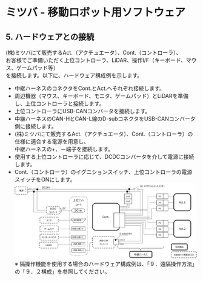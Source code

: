 # ミツバ - 移動ロボット用ソフトウェア

## 5. ハードウェアとの接続  
(株)ミツバにて販売するAct.（アクチュエータ）、Cont.（コントローラ）、  
お客様でご準備いただく上位コントローラ、LiDAR、操作I/F（キーボード、マウス、ゲームパッド等）  
を接続します。以下に、ハードウェア構成例を示します。  
* 中継ハーネスのコネクタをCont.とAct.へそれぞれ接続します。  
* 周辺機器（マウス、キーボード、モニタ、ゲームパッド）とLiDARを準備し、上位コントローラと接続します。  
* 上位コントローラにUSB-CANコンバータを接続します。  
* 中継ハーネスのCAN-HとCAN-L線のD-subコネクタをUSB-CANコンバータ側に接続します。  
* (株)ミツバにて販売するAct.（アクチュエータ）、Cont.（コントローラ）の仕様に適合する電源を用意し、  
中継ハーネスの+、－端子を接続します。  
* 使用する上位コントローラに応じて、DCDCコンバータを介して電源に接続します。  
* Cont.（コントローラ）のイグニションスイッチ、上位コントローラの電源スイッチをONにします。  
![ハードウェアとの接続.png](ハードウェアとの接続.png)  
※ 隔操作機能を使用する場合のハードウェア構成例は、「９．遠隔操作方法」の「９．２構成」を参照してください。
















